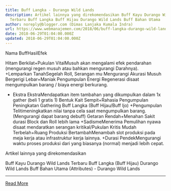 ```yaml
---
title: Buff Langka - Durango Wild Lands
description: Artikel lainnya yang direkomendasikan Buff Kayu Durango Wild Lands
  Terbaru Buff Langka Buff Hijau Durango Wild Lands Buff Bahan Utama
author: noreply@blogger.com (Dimas Lanjaka Kumala Indra)
url: https://www.webmanajemen.com/2018/06/buff-langka-durango-wild-lands.html
date: 2018-06-29T01:04:00.000Z
updated: 2018-06-29T01:04:00.000Z
---
```


Nama BuffHasilEfek

Hitam Berkilat+Pukulan VitalMusuh akan mengalami efek pendarahan (mengurangi regen musuh atau bahkan mengurangi Darahnya).
+Lemparkan TanahSegelah Roll, Serangan mu Mengurangi Akurasi Musuh
Bergerigi Lebar+Maniak Pengumpulan Energi Regenerasi disaat mengumpulkan barang / biaya energi berkurang.
 + Ekstra EkstraMendapatkan item tambahan yang dikumpulkan dalam 1x gather (beli 1 gratis 1)
Bentuk Kait Sempit+Rahasia Pengumpulan Peningkatan Gathering Buff Langka (Buff Hijau/Buff Ijo)
+Pengumpulan Telitimeningkatkan nilai tanpa cela saat mengumpulkan barang. (Mengurangi dapat barang debuff)
Getaran Rendah+Menahan Sakit durasi Block dan Roll lebih lama
+SadismeMenerima Pemulihan nyawa disaat mendaratkan serangan kritikal/Pukulan Kritis
 Mudah Terbelah+Ruang Produksi BertambahMenambah slot produksi pada meja kerja atau infrastruktur kerja lainnya.
+Durasi PendekMengurangi waktu proses produksi dari yang biasanya (normal) menjadi lebih cepat.

 
Artikel lainnya yang direkomendasikan
 
Buff Kayu Durango Wild Lands Terbaru
 Buff Langka (Buff Hijau) Durango Wild Lands
 Buff Bahan Utama (Attributes) - Durango Wild Lands<hr/> <a href="https://www.webmanajemen.com/2018/06/buff-langka-durango-wild-lands.html" rel="follow" class="button" id="read-more">Read More</a>